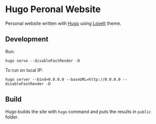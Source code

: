 # Hugo Peronal Website

Personal website written with [Hugo](https://gohugo.io/) using [LoveIt](https://hugoloveit.com/) theme.
## Development

Run:
```
hugo serve --disableFastRender -D
```

To run on local IP:
```
hugo server --bind=0.0.0.0 --baseURL=http://0.0.0.0 --disableFastRender -D
```

## Build

Hugo builds the site with `hugo` command and puts the results in `public` folder.

